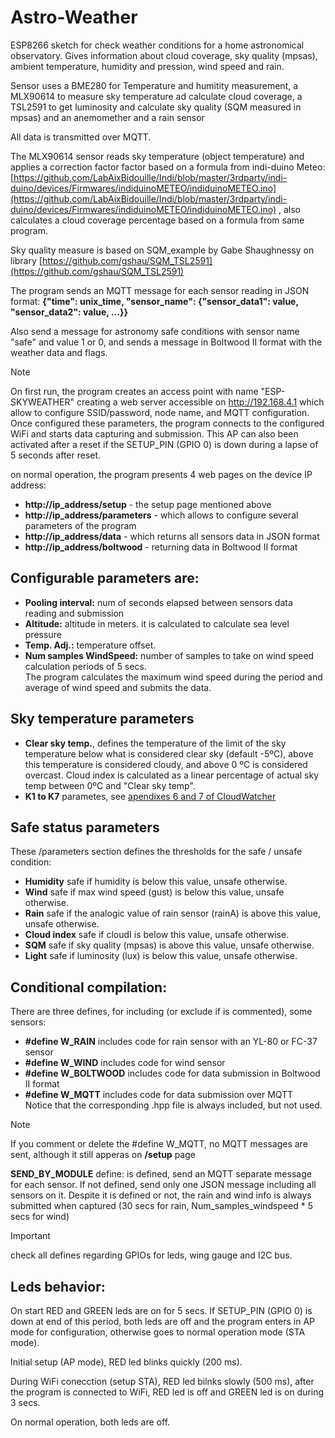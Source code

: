 # Astro-Weather
ESP8266 sketch for check weather conditions for a home astronomical observatory.  Gives information about cloud coverage, sky quality (mpsas), ambient temperature, humidity and pression, wind speed and rain.


Sensor uses a BME280 for Temperature and humitity measurement, a MLX90614 to measure sky temperature ad calculate cloud coverage, a TSL2591 to get luminosity and calculate sky quality (SQM measured in mpsas) and an anemomether and a rain sensor

All data is transmitted over MQTT.

The MLX90614 sensor reads sky temperature (object temperature) and applies a correction factor factor based on a formula from indi-duino Meteo: [https://github.com/LabAixBidouille/Indi/blob/master/3rdparty/indi-duino/devices/Firmwares/indiduinoMETEO/indiduinoMETEO.ino](https://github.com/LabAixBidouille/Indi/blob/master/3rdparty/indi-duino/devices/Firmwares/indiduinoMETEO/indiduinoMETEO.ino) , also calculates a cloud coverage percentage based on a formula from same program.

Sky quality measure is based on SQM_example by Gabe Shaughnessy on library [https://github.com/gshau/SQM_TSL2591](https://github.com/gshau/SQM_TSL2591)

The program sends an MQTT message for each sensor reading in JSON format:
**{"time": unix_time, "sensor_name": {"sensor_data1": value, "sensor_data2": value, ...}}**

Also send a message for astronomy safe conditions with sensor name "safe" and value 1 or 0, and sends a message in Boltwood II format with the weather data and flags.

> [!NOTE]
> On first run, the program creates an access point with name "ESP-SKYWEATHER" creating a web server accessible on http://192.168.4.1 which allow to configure SSID/password, node name, and MQTT configuration. Once configured these parameters, the program connects to the configured WiFi and starts data capturing and submission. This AP can also been activated after a reset if the SETUP_PIN (GPIO 0) is down during a lapse of 5 seconds after reset.

on normal operation, the program presents 4 web pages on the device IP address:
-	**http://ip_address/setup** - the setup page mentioned above<br>
-	**http://ip_address/parameters** - which allows to configure several parameters of the program<br>
-	**http://ip_address/data** - which returns all sensors data in JSON format<br>
-	**http://ip_address/boltwood** - returning data in Boltwood II format

## Configurable parameters are:
- **Pooling interval:** num of seconds elapsed between sensors data reading and submission<br>
- **Altitude:** altitude in meters. it is calculated to calculate sea level pressure<br>
- **Temp. Adj.:** temperature offset.<br>
- **Num samples WindSpeed:** number of samples to take on wind speed calculation periods of 5 secs.<br>
The program calculates the maximum wind speed during the period and average of wind speed and submits the data.


## Sky temperature parameters
- **Clear sky temp.**, defines the temperature of the limit of the sky temperature below what is considered clear sky (default -5ºC), above this temperature is considered cloudy, and above 0 ºC is considered overcast. Cloud index is calculated as a linear percentage of actual sky temp between 0ºC and "Clear sky temp".<br>
- **K1 to K7** parametes, see [apendixes 6 and 7 of CloudWatcher](https://lunaticoastro.com/aagcw/enhelp/)


## Safe status parameters
These /parameters section defines the thresholds for the safe / unsafe condition:
- **Humidity**	safe if humidity is below this value, unsafe otherwise.<br>
- **Wind**	safe if max wind speed (gust) is below this value, unsafe otherwise.<br>
- **Rain**	safe if the analogic value of rain sensor (rainA) is above this value, unsafe otherwise.<br>
- **Cloud index**	safe if cloudI is below this value, unsafe otherwise.<br>
- **SQM**		safe if sky quality (mpsas) is above this value, unsafe otherwise.<br>
- **Light**	safe if luminosity (lux) is below this value, unsafe otherwise.


## Conditional compilation:
There are three defines, for including (or exclude if is commented), some sensors:
- **\#define W_RAIN**	includes code for rain sensor with an YL-80 or FC-37 sensor<br>
- **\#define W_WIND**	includes code for wind sensor<br>
- **\#define W_BOLTWOOD**	includes code for data submission in Boltwood II format<br>
- **\#define W_MQTT**	includes code for data submission over MQTT<br>
Notice that the corresponding .hpp file is always included, but not used.

> [!NOTE]
> If you comment or delete the #define W_MQTT, no MQTT messages are sent, although it still apperas on **/setup** page

**SEND_BY_MODULE** define: is defined, send an MQTT separate message for each sensor. If not defined, send only one JSON message including all sensors on it. Despite it is defined or not, the rain and wind info is always submitted when captured (30 secs for rain, Num_samples_windspeed * 5 secs for wind)

> [!IMPORTANT]
> check all defines regarding GPIOs for leds, wing gauge and I2C bus.


## Leds behavior:
On start RED and GREEN leds are on for 5 secs. If SETUP_PIN (GPIO 0) is down at end of this period, both leds are off and the program enters in AP mode for configuration, otherwise goes to normal operation mode (STA mode).

Initial setup (AP mode), RED led blinks quickly (200 ms).

During WiFi conecction (setup STA), RED led bilnks slowly (500 ms), after the program is connected to WiFi, RED led is off and GREEN led is on during 3 secs.

On normal operation, both leds are off.

